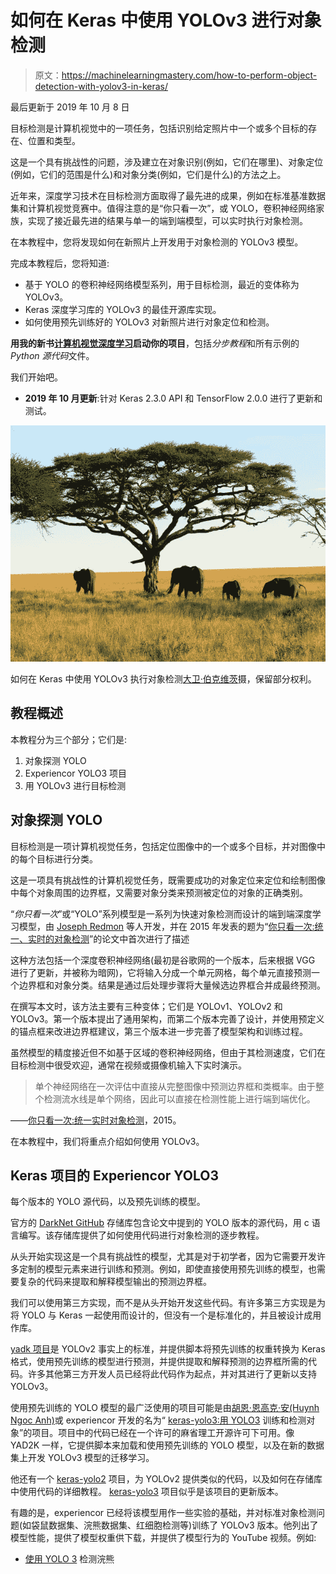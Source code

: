 # 如何在 Keras 中使用 YOLOv3 进行对象检测

> 原文：<https://machinelearningmastery.com/how-to-perform-object-detection-with-yolov3-in-keras/>

最后更新于 2019 年 10 月 8 日

目标检测是计算机视觉中的一项任务，包括识别给定照片中一个或多个目标的存在、位置和类型。

这是一个具有挑战性的问题，涉及建立在对象识别(例如，它们在哪里)、对象定位(例如，它们的范围是什么)和对象分类(例如，它们是什么)的方法之上。

近年来，深度学习技术在目标检测方面取得了最先进的成果，例如在标准基准数据集和计算机视觉竞赛中。值得注意的是“你只看一次”，或 YOLO，卷积神经网络家族，实现了接近最先进的结果与单一的端到端模型，可以实时执行对象检测。

在本教程中，您将发现如何在新照片上开发用于对象检测的 YOLOv3 模型。

完成本教程后，您将知道:

*   基于 YOLO 的卷积神经网络模型系列，用于目标检测，最近的变体称为 YOLOv3。
*   Keras 深度学习库的 YOLOv3 的最佳开源库实现。
*   如何使用预先训练好的 YOLOv3 对新照片进行对象定位和检测。

**用我的新书[计算机视觉深度学习](https://machinelearningmastery.com/deep-learning-for-computer-vision/)启动你的项目**，包括*分步教程*和所有示例的 *Python 源代码*文件。

我们开始吧。

*   **2019 年 10 月更新**:针对 Keras 2.3.0 API 和 TensorFlow 2.0.0 进行了更新和测试。

![How to Perform Object Detection With YOLOv3 in Keras](img/96898885dc7eac05e401f715a1b3b270.png)

如何在 Keras
中使用 YOLOv3 执行对象检测[大卫·伯克维茨](https://www.flickr.com/photos/davidberkowitz/5699832418/)摄，保留部分权利。

## 教程概述

本教程分为三个部分；它们是:

1.  对象探测 YOLO
2.  Experiencor YOLO3 项目
3.  用 YOLOv3 进行目标检测

## 对象探测 YOLO

目标检测是一项计算机视觉任务，包括定位图像中的一个或多个目标，并对图像中的每个目标进行分类。

这是一项具有挑战性的计算机视觉任务，既需要成功的对象定位来定位和绘制图像中每个对象周围的边界框，又需要对象分类来预测被定位的对象的正确类别。

“*你只看一次*”或“YOLO”系列模型是一系列为快速对象检测而设计的端到端深度学习模型，由 [Joseph Redmon](https://pjreddie.com/) 等人开发，并在 2015 年发表的题为“[你只看一次:统一、实时的对象检测](https://arxiv.org/abs/1506.02640)”的论文中首次进行了描述

这种方法包括一个深度卷积神经网络(最初是谷歌网的一个版本，后来根据 VGG 进行了更新，并被称为暗网)，它将输入分成一个单元网格，每个单元直接预测一个边界框和对象分类。结果是通过后处理步骤将大量候选边界框合并成最终预测。

在撰写本文时，该方法主要有三种变体；它们是 YOLOv1、YOLOv2 和 YOLOv3。第一个版本提出了通用架构，而第二个版本完善了设计，并使用预定义的锚点框来改进边界框建议，第三个版本进一步完善了模型架构和训练过程。

虽然模型的精度接近但不如基于区域的卷积神经网络，但由于其检测速度，它们在目标检测中很受欢迎，通常在视频或摄像机输入下实时演示。

> 单个神经网络在一次评估中直接从完整图像中预测边界框和类概率。由于整个检测流水线是单个网络，因此可以直接在检测性能上进行端到端优化。

——[你只看一次:统一实时对象检测](https://arxiv.org/abs/1506.02640)，2015。

在本教程中，我们将重点介绍如何使用 YOLOv3。

## Keras 项目的 Experiencor YOLO3

每个版本的 YOLO 源代码，以及预先训练的模型。

官方的 [DarkNet GitHub](https://github.com/pjreddie/darknet) 存储库包含论文中提到的 YOLO 版本的源代码，用 c 语言编写。该存储库提供了如何使用代码进行对象检测的逐步教程。

从头开始实现这是一个具有挑战性的模型，尤其是对于初学者，因为它需要开发许多定制的模型元素来进行训练和预测。例如，即使直接使用预先训练的模型，也需要复杂的代码来提取和解释模型输出的预测边界框。

我们可以使用第三方实现，而不是从头开始开发这些代码。有许多第三方实现是为将 YOLO 与 Keras 一起使用而设计的，但没有一个是标准化的，并且被设计成用作库。

[yadk 项目](https://github.com/allanzelener/YAD2K)是 YOLOv2 事实上的标准，并提供脚本将预先训练的权重转换为 Keras 格式，使用预先训练的模型进行预测，并提供提取和解释预测的边界框所需的代码。许多其他第三方开发人员已经将此代码作为起点，并对其进行了更新以支持 YOLOv3。

使用预先训练的 YOLO 模型的最广泛使用的项目可能是由[胡恩·恩高克·安(Huynh Ngoc Anh)](https://www.linkedin.com/in/ngoca/)或 experiencor 开发的名为“ [keras-yolo3:用 YOLO3](https://github.com/experiencor/keras-yolo3) 训练和检测对象”的项目。项目中的代码已经在一个许可的麻省理工开源许可下可用。像 YAD2K 一样，它提供脚本来加载和使用预先训练的 YOLO 模型，以及在新的数据集上开发 YOLOv3 模型的迁移学习。

他还有一个 [keras-yolo2](https://github.com/experiencor/keras-yolo2) 项目，为 YOLOv2 提供类似的代码，以及如何在存储库中使用代码的详细教程。 [keras-yolo3](https://github.com/experiencor/keras-yolo3) 项目似乎是该项目的更新版本。

有趣的是，experiencor 已经将该模型用作一些实验的基础，并对标准对象检测问题(如袋鼠数据集、浣熊数据集、红细胞检测等)训练了 YOLOv3 版本。他列出了模型性能，提供了模型权重供下载，并提供了模型行为的 YouTube 视频。例如:

*   [使用 YOLO 3](https://www.youtube.com/watch?v=lxLyLIL7OsU) 检测浣熊

<iframe loading="lazy" title="Raccoon Detection using YOLO 3" width="500" height="281" src="about:blank" frameborder="0" allow="accelerometer; autoplay; encrypted-media; gyroscope; picture-in-picture" allowfullscreen="" data-rocket-lazyload="fitvidscompatible" data-lazy-src="https://www.youtube.com/embed/lxLyLIL7OsU?feature=oembed"><iframe title="Raccoon Detection using YOLO 3" width="500" height="281" src="https://www.youtube.com/embed/lxLyLIL7OsU?feature=oembed" frameborder="0" allow="accelerometer; autoplay; encrypted-media; gyroscope; picture-in-picture" allowfullscreen=""/></div> <p/> <p>在本教程中，我们将使用 experiencor 的 keras-yolo3 项目作为使用 YOLOv3 模型执行对象检测的基础。</p> <p>如果存储库改变或被移除(这可能发生在第三方开源项目中)，在编写时会提供一个<a href="https://github.com/jbrownlee/keras-yolo3">代码分叉。</a></p> <h2>用 YOLOv3 进行目标检测</h2> <p><a href="https://github.com/experiencor/keras-yolo3"> keras-yolo3 </a>项目为使用 YOLOv3 模型提供了大量功能，包括对象检测、迁移学习和从头开始训练新模型。</p> <p>在本节中，我们将使用一个预先训练好的模型对一张看不见的照片进行对象检测。该功能在名为“<a href="https://raw.githubusercontent.com/experiencor/keras-yolo3/master/yolo3_one_file_to_detect_them_all.py">yolo 3 _ one _ file _ to _ detect _ them _ all . py</a>”的存储库中的单个 Python 文件中可用，该文件约有 435 行。事实上，这个脚本是一个程序，它将使用预先训练的权重来准备模型，并使用该模型来执行对象检测和输出模型。这也取决于 OpenCV。</p> <p>我们将不再直接使用这个程序，而是重用这个程序中的元素，并开发自己的脚本，首先准备并保存一个 Keras YOLOv3 模型，然后加载该模型，为新照片做出预测。</p> <h3>创建和保存模型</h3> <p>第一步是下载预先训练好的模型权重。</p> <p>这些是在 MSCOCO 数据集上使用 DarkNet 代码库训练的。下载模型砝码，并将其放入您当前的工作目录中，文件名为“<em> yolov3.weights </em>”这是一个很大的文件，根据您的互联网连接速度，下载可能需要一些时间。</p> <ul> <li><a href="https://pjreddie.com/media/files/yolov3.weights"> YOLOv3 预训练模型权重(yolov3.weights) (237 MB) </a></li> </ul> <p>接下来，我们需要定义一个 Keras 模型，该模型具有正确的层数和类型，以匹配下载的模型权重。该模型架构被称为“<em>暗网</em>”，最初是基于 VGG-16 模型。</p> <p>“<a href="https://raw.githubusercontent.com/experiencor/keras-yolo3/master/yolo3_one_file_to_detect_them_all.py">yolo 3 _ one _ file _ to _ detect _ theme _ all . py</a>脚本提供了<em> make_yolov3_model() </em>函数为我们创建模型，以及用于创建图层块的辅助函数<em> _conv_block() </em>。这两个函数可以直接从脚本中复制。</p> <p>我们现在可以为 YOLOv3 定义 Keras 模型。</p> <pre> # define the model model = make_yolov3_model()</pre><p>接下来，我们需要加载模型权重。模型权重以 DarkNet 使用的任何格式存储。我们可以使用脚本中提供的<em>加权阅读器</em>类，而不是试图手动解码文件。</p> <p>为了使用<em>权重读取器</em>，它用我们的权重文件的路径来实例化(例如“<em> yolov3.weights </em>”)。这将解析文件，并将模型权重以我们可以设置到我们的 Keras 模型中的格式加载到内存中。</p> <pre> # load the model weights weight_reader = WeightReader('yolov3.weights')</pre><p>然后，我们可以调用<em>权重读取器</em>实例的<em> load_weights() </em>函数，传入我们定义的 Keras 模型，将权重设置到图层中。</p> <pre> # set the model weights into the model weight_reader.load_weights(model)</pre><p>就是这样；我们现在有一个 YOLOv3 模型可供使用。</p> <p>我们可以将这个模型保存到一个 Keras 兼容的. h5 模型文件中，以备后用。</p> <pre> # save the model to file model.save('model.h5')</pre><p>我们可以把这一切联系在一起；下面列出了完整的代码示例，包括直接从“<em>yolo 3 _ one _ file _ to _ detect _ them _ all . py</em>”脚本中复制的函数。</p> <pre> # create a YOLOv3 Keras model and save it to file # based on https://github.com/experiencor/keras-yolo3 import struct import numpy as np from keras.layers import Conv2D from keras.layers import Input from keras.layers import BatchNormalization from keras.layers import LeakyReLU from keras.layers import ZeroPadding2D from keras.layers import UpSampling2D from keras.layers.merge import add, concatenate from keras.models import Model def _conv_block(inp, convs, skip=True): x = inp count = 0 for conv in convs: if count == (len(convs) - 2) and skip: skip_connection = x count += 1 if conv['stride'] &gt; 1: x = ZeroPadding2D(((1,0),(1,0)))(x) # peculiar padding as darknet prefer left and top x = Conv2D(conv['filter'], conv['kernel'], strides=conv['stride'], padding='valid' if conv['stride'] &gt; 1 else 'same', # peculiar padding as darknet prefer left and top name='conv_' + str(conv['layer_idx']), use_bias=False if conv['bnorm'] else True)(x) if conv['bnorm']: x = BatchNormalization(epsilon=0.001, name='bnorm_' + str(conv['layer_idx']))(x) if conv['leaky']: x = LeakyReLU(alpha=0.1, name='leaky_' + str(conv['layer_idx']))(x) return add([skip_connection, x]) if skip else x def make_yolov3_model(): input_image = Input(shape=(None, None, 3)) # Layer 0 =&gt; 4 x = _conv_block(input_image, [{'filter': 32, 'kernel': 3, 'stride': 1, 'bnorm': True, 'leaky': True, 'layer_idx': 0}, {'filter': 64, 'kernel': 3, 'stride': 2, 'bnorm': True, 'leaky': True, 'layer_idx': 1}, {'filter': 32, 'kernel': 1, 'stride': 1, 'bnorm': True, 'leaky': True, 'layer_idx': 2}, {'filter': 64, 'kernel': 3, 'stride': 1, 'bnorm': True, 'leaky': True, 'layer_idx': 3}]) # Layer 5 =&gt; 8 x = _conv_block(x, [{'filter': 128, 'kernel': 3, 'stride': 2, 'bnorm': True, 'leaky': True, 'layer_idx': 5}, {'filter': 64, 'kernel': 1, 'stride': 1, 'bnorm': True, 'leaky': True, 'layer_idx': 6}, {'filter': 128, 'kernel': 3, 'stride': 1, 'bnorm': True, 'leaky': True, 'layer_idx': 7}]) # Layer 9 =&gt; 11 x = _conv_block(x, [{'filter': 64, 'kernel': 1, 'stride': 1, 'bnorm': True, 'leaky': True, 'layer_idx': 9}, {'filter': 128, 'kernel': 3, 'stride': 1, 'bnorm': True, 'leaky': True, 'layer_idx': 10}]) # Layer 12 =&gt; 15 x = _conv_block(x, [{'filter': 256, 'kernel': 3, 'stride': 2, 'bnorm': True, 'leaky': True, 'layer_idx': 12}, {'filter': 128, 'kernel': 1, 'stride': 1, 'bnorm': True, 'leaky': True, 'layer_idx': 13}, {'filter': 256, 'kernel': 3, 'stride': 1, 'bnorm': True, 'leaky': True, 'layer_idx': 14}]) # Layer 16 =&gt; 36 for i in range(7): x = _conv_block(x, [{'filter': 128, 'kernel': 1, 'stride': 1, 'bnorm': True, 'leaky': True, 'layer_idx': 16+i*3}, {'filter': 256, 'kernel': 3, 'stride': 1, 'bnorm': True, 'leaky': True, 'layer_idx': 17+i*3}]) skip_36 = x # Layer 37 =&gt; 40 x = _conv_block(x, [{'filter': 512, 'kernel': 3, 'stride': 2, 'bnorm': True, 'leaky': True, 'layer_idx': 37}, {'filter': 256, 'kernel': 1, 'stride': 1, 'bnorm': True, 'leaky': True, 'layer_idx': 38}, {'filter': 512, 'kernel': 3, 'stride': 1, 'bnorm': True, 'leaky': True, 'layer_idx': 39}]) # Layer 41 =&gt; 61 for i in range(7): x = _conv_block(x, [{'filter': 256, 'kernel': 1, 'stride': 1, 'bnorm': True, 'leaky': True, 'layer_idx': 41+i*3}, {'filter': 512, 'kernel': 3, 'stride': 1, 'bnorm': True, 'leaky': True, 'layer_idx': 42+i*3}]) skip_61 = x # Layer 62 =&gt; 65 x = _conv_block(x, [{'filter': 1024, 'kernel': 3, 'stride': 2, 'bnorm': True, 'leaky': True, 'layer_idx': 62}, {'filter': 512, 'kernel': 1, 'stride': 1, 'bnorm': True, 'leaky': True, 'layer_idx': 63}, {'filter': 1024, 'kernel': 3, 'stride': 1, 'bnorm': True, 'leaky': True, 'layer_idx': 64}]) # Layer 66 =&gt; 74 for i in range(3): x = _conv_block(x, [{'filter': 512, 'kernel': 1, 'stride': 1, 'bnorm': True, 'leaky': True, 'layer_idx': 66+i*3}, {'filter': 1024, 'kernel': 3, 'stride': 1, 'bnorm': True, 'leaky': True, 'layer_idx': 67+i*3}]) # Layer 75 =&gt; 79 x = _conv_block(x, [{'filter': 512, 'kernel': 1, 'stride': 1, 'bnorm': True, 'leaky': True, 'layer_idx': 75}, {'filter': 1024, 'kernel': 3, 'stride': 1, 'bnorm': True, 'leaky': True, 'layer_idx': 76}, {'filter': 512, 'kernel': 1, 'stride': 1, 'bnorm': True, 'leaky': True, 'layer_idx': 77}, {'filter': 1024, 'kernel': 3, 'stride': 1, 'bnorm': True, 'leaky': True, 'layer_idx': 78}, {'filter': 512, 'kernel': 1, 'stride': 1, 'bnorm': True, 'leaky': True, 'layer_idx': 79}], skip=False) # Layer 80 =&gt; 82 yolo_82 = _conv_block(x, [{'filter': 1024, 'kernel': 3, 'stride': 1, 'bnorm': True, 'leaky': True, 'layer_idx': 80}, {'filter': 255, 'kernel': 1, 'stride': 1, 'bnorm': False, 'leaky': False, 'layer_idx': 81}], skip=False) # Layer 83 =&gt; 86 x = _conv_block(x, [{'filter': 256, 'kernel': 1, 'stride': 1, 'bnorm': True, 'leaky': True, 'layer_idx': 84}], skip=False) x = UpSampling2D(2)(x) x = concatenate([x, skip_61]) # Layer 87 =&gt; 91 x = _conv_block(x, [{'filter': 256, 'kernel': 1, 'stride': 1, 'bnorm': True, 'leaky': True, 'layer_idx': 87}, {'filter': 512, 'kernel': 3, 'stride': 1, 'bnorm': True, 'leaky': True, 'layer_idx': 88}, {'filter': 256, 'kernel': 1, 'stride': 1, 'bnorm': True, 'leaky': True, 'layer_idx': 89}, {'filter': 512, 'kernel': 3, 'stride': 1, 'bnorm': True, 'leaky': True, 'layer_idx': 90}, {'filter': 256, 'kernel': 1, 'stride': 1, 'bnorm': True, 'leaky': True, 'layer_idx': 91}], skip=False) # Layer 92 =&gt; 94 yolo_94 = _conv_block(x, [{'filter': 512, 'kernel': 3, 'stride': 1, 'bnorm': True, 'leaky': True, 'layer_idx': 92}, {'filter': 255, 'kernel': 1, 'stride': 1, 'bnorm': False, 'leaky': False, 'layer_idx': 93}], skip=False) # Layer 95 =&gt; 98 x = _conv_block(x, [{'filter': 128, 'kernel': 1, 'stride': 1, 'bnorm': True, 'leaky': True, 'layer_idx': 96}], skip=False) x = UpSampling2D(2)(x) x = concatenate([x, skip_36]) # Layer 99 =&gt; 106 yolo_106 = _conv_block(x, [{'filter': 128, 'kernel': 1, 'stride': 1, 'bnorm': True, 'leaky': True, 'layer_idx': 99}, {'filter': 256, 'kernel': 3, 'stride': 1, 'bnorm': True, 'leaky': True, 'layer_idx': 100}, {'filter': 128, 'kernel': 1, 'stride': 1, 'bnorm': True, 'leaky': True, 'layer_idx': 101}, {'filter': 256, 'kernel': 3, 'stride': 1, 'bnorm': True, 'leaky': True, 'layer_idx': 102}, {'filter': 128, 'kernel': 1, 'stride': 1, 'bnorm': True, 'leaky': True, 'layer_idx': 103}, {'filter': 256, 'kernel': 3, 'stride': 1, 'bnorm': True, 'leaky': True, 'layer_idx': 104}, {'filter': 255, 'kernel': 1, 'stride': 1, 'bnorm': False, 'leaky': False, 'layer_idx': 105}], skip=False) model = Model(input_image, [yolo_82, yolo_94, yolo_106]) return model class WeightReader: def __init__(self, weight_file): with open(weight_file, 'rb') as w_f: major, = struct.unpack('i', w_f.read(4)) minor, = struct.unpack('i', w_f.read(4)) revision, = struct.unpack('i', w_f.read(4)) if (major*10 + minor) &gt;= 2 and major &lt; 1000 and minor &lt; 1000: w_f.read(8) else: w_f.read(4) transpose = (major &gt; 1000) or (minor &gt; 1000) binary = w_f.read() self.offset = 0 self.all_weights = np.frombuffer(binary, dtype='float32') def read_bytes(self, size): self.offset = self.offset + size return self.all_weights[self.offset-size:self.offset] def load_weights(self, model): for i in range(106): try: conv_layer = model.get_layer('conv_' + str(i)) print("loading weights of convolution #" + str(i)) if i not in [81, 93, 105]: norm_layer = model.get_layer('bnorm_' + str(i)) size = np.prod(norm_layer.get_weights()[0].shape) beta = self.read_bytes(size) # bias gamma = self.read_bytes(size) # scale mean = self.read_bytes(size) # mean var = self.read_bytes(size) # variance weights = norm_layer.set_weights([gamma, beta, mean, var]) if len(conv_layer.get_weights()) &gt; 1: bias = self.read_bytes(np.prod(conv_layer.get_weights()[1].shape)) kernel = self.read_bytes(np.prod(conv_layer.get_weights()[0].shape)) kernel = kernel.reshape(list(reversed(conv_layer.get_weights()[0].shape))) kernel = kernel.transpose([2,3,1,0]) conv_layer.set_weights([kernel, bias]) else: kernel = self.read_bytes(np.prod(conv_layer.get_weights()[0].shape)) kernel = kernel.reshape(list(reversed(conv_layer.get_weights()[0].shape))) kernel = kernel.transpose([2,3,1,0]) conv_layer.set_weights([kernel]) except ValueError: print("no convolution #" + str(i)) def reset(self): self.offset = 0 # define the model model = make_yolov3_model() # load the model weights weight_reader = WeightReader('yolov3.weights') # set the model weights into the model weight_reader.load_weights(model) # save the model to file model.save('model.h5')</pre><p>在现代硬件上运行该示例可能需要不到一分钟的时间。</p> <p>加载权重文件时，您将看到由<em>权重读取器</em>类输出的关于加载内容的调试信息。</p> <pre> ... loading weights of convolution #99 loading weights of convolution #100 loading weights of convolution #101 loading weights of convolution #102 loading weights of convolution #103 loading weights of convolution #104 loading weights of convolution #105</pre><p>在运行结束时，<em> model.h5 </em>文件保存在您当前的工作目录中，其大小与原始重量文件(237MB)大致相同，但准备好加载并直接用作 Keras 模型。</p> <h3>做个预测</h3> <p>我们需要一张新的照片来进行对象检测，理想情况下，使用模型从<a href="http://cocodataset.org/"> MSCOCO 数据集</a>中知道的对象。</p> <p>我们将使用一张由<a href="https://www.flickr.com/photos/boegh/5676993427/"> Boegh </a>在狩猎中拍摄的三只斑马的照片，并在许可的情况下发布。</p> <div id="attachment_7712" style="width: 650px" class="wp-caption aligncenter"><img aria-describedby="caption-attachment-7712" loading="lazy" class="size-full wp-image-7712" src="img/d7a2638f7b70d0b7fd2a169d7cfadf2e.png" alt="Photograph of Three Zebras" width="640" height="386" sizes="(max-width: 640px) 100vw, 640px"/><p id="caption-attachment-7712" class="wp-caption-text">三只斑马的照片<br/>由博伊拍摄，保留部分权利。</p></div> <ul> <li><a href="https://machinelearningmastery.com/wp-content/uploads/2019/03/zebra.jpg">三只斑马的照片(zebra.jpg)</a></li> </ul> <p>下载照片，并将其放入当前工作目录，文件名为“<em>zebra.jpg</em>”。</p> <p>做出预测很简单，尽管解释预测需要一些工作。</p> <p>第一步是<a href="https://machinelearningmastery.com/save-load-keras-deep-learning-models/">加载 Keras 模型</a>。这可能是做预测最慢的部分。</p> <pre> # load yolov3 model model = load_model('model.h5')</pre><p>接下来，我们需要加载我们的新照片，并准备它作为模型的合适输入。该模型期望输入是 416×416 像素正方形的彩色图像。</p> <p>我们可以使用<em> load_img() </em> Keras 函数加载图像，加载后使用 target_size 参数调整图像大小。我们还可以使用<em> img_to_array() </em>函数将加载的 PIL 图像对象转换为 NumPy 数组，然后将像素值从 0-255 重新缩放为 0-1 个 32 位浮点值。</p> <pre> # load the image with the required size image = load_img('zebra.jpg', target_size=(416, 416)) # convert to numpy array image = img_to_array(image) # scale pixel values to [0, 1] image = image.astype('float32') image /= 255.0</pre><p>我们希望稍后再次显示原始照片，这意味着我们需要将所有检测到的对象的边界框从方形缩放回原始形状。因此，我们可以加载图像并检索原始形状。</p> <pre> # load the image to get its shape image = load_img('zebra.jpg') width, height = image.size</pre><p>我们可以将所有这些绑定到一个名为<em> load_image_pixels() </em>的便利函数中，该函数获取文件名和目标大小，并返回准备作为输入提供给 Keras 模型的缩放像素数据，以及图像的原始宽度和高度。</p> <pre> # load and prepare an image def load_image_pixels(filename, shape): # load the image to get its shape image = load_img(filename) width, height = image.size # load the image with the required size image = load_img(filename, target_size=shape) # convert to numpy array image = img_to_array(image) # scale pixel values to [0, 1] image = image.astype('float32') image /= 255.0 # add a dimension so that we have one sample image = expand_dims(image, 0) return image, width, height</pre><p>然后我们可以调用这个函数来加载我们的斑马照片。</p> <pre> # define the expected input shape for the model input_w, input_h = 416, 416 # define our new photo photo_filename = 'zebra.jpg' # load and prepare image image, image_w, image_h = load_image_pixels(photo_filename, (input_w, input_h))</pre><p>我们现在可以将照片输入到 Keras 模型中并进行预测。</p> <pre> # make prediction yhat = model.predict(image) # summarize the shape of the list of arrays print([a.shape for a in yhat])</pre><p>就这样，至少做个预测。下面列出了完整的示例。</p> <pre> # load yolov3 model and perform object detection # based on https://github.com/experiencor/keras-yolo3 from numpy import expand_dims from keras.models import load_model from keras.preprocessing.image import load_img from keras.preprocessing.image import img_to_array # load and prepare an image def load_image_pixels(filename, shape): # load the image to get its shape image = load_img(filename) width, height = image.size # load the image with the required size image = load_img(filename, target_size=shape) # convert to numpy array image = img_to_array(image) # scale pixel values to [0, 1] image = image.astype('float32') image /= 255.0 # add a dimension so that we have one sample image = expand_dims(image, 0) return image, width, height # load yolov3 model model = load_model('model.h5') # define the expected input shape for the model input_w, input_h = 416, 416 # define our new photo photo_filename = 'zebra.jpg' # load and prepare image image, image_w, image_h = load_image_pixels(photo_filename, (input_w, input_h)) # make prediction yhat = model.predict(image) # summarize the shape of the list of arrays print([a.shape for a in yhat])</pre><p>运行该示例将返回三个 NumPy 数组的列表，其形状显示为输出。</p> <p>这些数组预测边界框和类标签，但是是编码的。它们必须被解释。</p> <pre> [(1, 13, 13, 255), (1, 26, 26, 255), (1, 52, 52, 255)]</pre><p/> <h3>做出预测并解释结果</h3> <p>事实上，模型的输出是来自三种不同网格大小的编码候选边界框，这些框被定义为锚框的上下文，是基于对 MSCOCO 数据集中对象大小的分析而精心选择的。</p> <p>experiencor 提供的脚本提供了一个名为<em> decode_netout() </em>的函数，该函数将一次获取一个 NumPy 数组，并对候选边界框和类预测进行解码。此外，不自信地描述对象的任何边界框(例如，所有类概率都低于阈值)都被忽略。我们将使用 60%或 0.6 的概率。该函数返回一系列<em>边界框</em>实例，这些实例在输入图像形状和类别概率的上下文中定义了每个边界框的角。</p> <pre> # define the anchors anchors = [[116,90, 156,198, 373,326], [30,61, 62,45, 59,119], [10,13, 16,30, 33,23]] # define the probability threshold for detected objects class_threshold = 0.6 boxes = list() for i in range(len(yhat)): # decode the output of the network boxes += decode_netout(yhat[i][0], anchors[i], class_threshold, input_h, input_w)</pre><p>接下来，可以将边界框拉伸回原始图像的形状。这很有帮助，因为这意味着稍后我们可以绘制原始图像并绘制边界框，希望能检测到真实的对象。</p> <p>experiencor 脚本提供了<em>correct _ yolo _ box()</em>函数来执行边界框坐标的转换，将边界框列表、我们加载的照片的原始形状以及网络输入的形状作为参数。边界框的坐标直接更新。</p> <pre> # correct the sizes of the bounding boxes for the shape of the image correct_yolo_boxes(boxes, image_h, image_w, input_h, input_w)</pre><p>该模型已经预测了许多候选边界框，并且大多数框将引用相同的对象。可以过滤边界框列表，并且可以合并那些重叠并引用同一对象的框。我们可以将重叠量定义为一个配置参数，在本例中为 50%或 0.5。边界框区域的这种过滤通常被称为非最大抑制，并且是所需的后处理步骤。</p> <p>experiencor 脚本通过<em> do_nms() </em>函数提供这一功能，该函数接受边界框列表和阈值参数。不是清除重叠框，而是清除它们的重叠类的预测概率。这样，如果检测到另一种对象类型，就可以保留和使用这些框。</p> <pre> # suppress non-maximal boxes do_nms(boxes, 0.5)</pre><p>这将给我们留下同样数量的盒子，但只有极少数感兴趣的。我们可以只检索那些强烈预测对象存在的盒子:即超过 60%的自信。这可以通过枚举所有框并检查类预测值来实现。然后，我们可以为该框查找相应的类标签，并将其添加到列表中。每个类标签都必须考虑每个框，以防同一个框强烈预测多个对象。</p> <p>我们可以开发一个<em>get _ box()</em>函数来实现这一点，它将盒子列表、已知标签和我们的分类阈值作为参数，并返回盒子、标签和分数的并行列表。</p> <pre> # get all of the results above a threshold def get_boxes(boxes, labels, thresh): v_boxes, v_labels, v_scores = list(), list(), list() # enumerate all boxes for box in boxes: # enumerate all possible labels for i in range(len(labels)): # check if the threshold for this label is high enough if box.classes[i] &gt; thresh: v_boxes.append(box) v_labels.append(labels[i]) v_scores.append(box.classes[i]*100) # don't break, many labels may trigger for one box return v_boxes, v_labels, v_scores</pre><p>我们可以用盒子列表来调用这个函数。</p> <p>我们还需要一个包含模型已知的类标签的字符串列表，这些标签在训练期间以正确的顺序使用，特别是来自 MSCOCO 数据集的那些类标签。谢天谢地，这是 experiencor 脚本中提供的。</p> <pre> # define the labels labels = ["person", "bicycle", "car", "motorbike", "aeroplane", "bus", "train", "truck", "boat", "traffic light", "fire hydrant", "stop sign", "parking meter", "bench", "bird", "cat", "dog", "horse", "sheep", "cow", "elephant", "bear", "zebra", "giraffe", "backpack", "umbrella", "handbag", "tie", "suitcase", "frisbee", "skis", "snowboard", "sports ball", "kite", "baseball bat", "baseball glove", "skateboard", "surfboard", "tennis racket", "bottle", "wine glass", "cup", "fork", "knife", "spoon", "bowl", "banana", "apple", "sandwich", "orange", "broccoli", "carrot", "hot dog", "pizza", "donut", "cake", "chair", "sofa", "pottedplant", "bed", "diningtable", "toilet", "tvmonitor", "laptop", "mouse", "remote", "keyboard", "cell phone", "microwave", "oven", "toaster", "sink", "refrigerator", "book", "clock", "vase", "scissors", "teddy bear", "hair drier", "toothbrush"] # get the details of the detected objects v_boxes, v_labels, v_scores = get_boxes(boxes, labels, class_threshold)</pre><p>现在我们有了那几箱强预测的对象，我们可以总结它们了。</p> <pre> # summarize what we found for i in range(len(v_boxes)): print(v_labels[i], v_scores[i])</pre><p>我们还可以绘制原始照片，并在每个检测到的对象周围绘制边界框。这可以通过从每个边界框中检索坐标并创建一个矩形对象来实现。</p> <pre> box = v_boxes[i] # get coordinates y1, x1, y2, x2 = box.ymin, box.xmin, box.ymax, box.xmax # calculate width and height of the box width, height = x2 - x1, y2 - y1 # create the shape rect = Rectangle((x1, y1), width, height, fill=False, color='white') # draw the box ax.add_patch(rect)</pre><p>我们也可以画一个带有类标签和置信度的字符串。</p> <pre> # draw text and score in top left corner label = "%s (%.3f)" % (v_labels[i], v_scores[i]) pyplot.text(x1, y1, label, color='white')</pre><p>下面的<em>draw _ box()</em>函数实现了这一点，获取原始照片的文件名以及边界框、标签和分数的平行列表，并创建一个显示所有检测到的对象的图。</p> <pre> # draw all results def draw_boxes(filename, v_boxes, v_labels, v_scores): # load the image data = pyplot.imread(filename) # plot the image pyplot.imshow(data) # get the context for drawing boxes ax = pyplot.gca() # plot each box for i in range(len(v_boxes)): box = v_boxes[i] # get coordinates y1, x1, y2, x2 = box.ymin, box.xmin, box.ymax, box.xmax # calculate width and height of the box width, height = x2 - x1, y2 - y1 # create the shape rect = Rectangle((x1, y1), width, height, fill=False, color='white') # draw the box ax.add_patch(rect) # draw text and score in top left corner label = "%s (%.3f)" % (v_labels[i], v_scores[i]) pyplot.text(x1, y1, label, color='white') # show the plot pyplot.show()</pre><p>然后我们可以调用这个函数来绘制我们的最终结果。</p> <pre> # draw what we found draw_boxes(photo_filename, v_boxes, v_labels, v_scores)</pre><p>现在，我们已经具备了使用 YOLOv3 模型进行预测、解释结果并绘制它们以供审查所需的所有要素。</p> <p>为了完整起见，下面列出了完整的代码清单，包括来自 experiencor 脚本的原始函数和修改后的函数。</p> <pre> # load yolov3 model and perform object detection # based on https://github.com/experiencor/keras-yolo3 import numpy as np from numpy import expand_dims from keras.models import load_model from keras.preprocessing.image import load_img from keras.preprocessing.image import img_to_array from matplotlib import pyplot from matplotlib.patches import Rectangle class BoundBox: def __init__(self, xmin, ymin, xmax, ymax, objness = None, classes = None): self.xmin = xmin self.ymin = ymin self.xmax = xmax self.ymax = ymax self.objness = objness self.classes = classes self.label = -1 self.score = -1 def get_label(self): if self.label == -1: self.label = np.argmax(self.classes) return self.label def get_score(self): if self.score == -1: self.score = self.classes[self.get_label()] return self.score def _sigmoid(x): return 1\. / (1\. + np.exp(-x)) def decode_netout(netout, anchors, obj_thresh, net_h, net_w): grid_h, grid_w = netout.shape[:2] nb_box = 3 netout = netout.reshape((grid_h, grid_w, nb_box, -1)) nb_class = netout.shape[-1] - 5 boxes = [] netout[..., :2] = _sigmoid(netout[..., :2]) netout[..., 4:] = _sigmoid(netout[..., 4:]) netout[..., 5:] = netout[..., 4][..., np.newaxis] * netout[..., 5:] netout[..., 5:] *= netout[..., 5:] &gt; obj_thresh for i in range(grid_h*grid_w): row = i / grid_w col = i % grid_w for b in range(nb_box): # 4th element is objectness score objectness = netout[int(row)][int(col)][b][4] if(objectness.all() &lt;= obj_thresh): continue # first 4 elements are x, y, w, and h x, y, w, h = netout[int(row)][int(col)][b][:4] x = (col + x) / grid_w # center position, unit: image width y = (row + y) / grid_h # center position, unit: image height w = anchors[2 * b + 0] * np.exp(w) / net_w # unit: image width h = anchors[2 * b + 1] * np.exp(h) / net_h # unit: image height # last elements are class probabilities classes = netout[int(row)][col][b][5:] box = BoundBox(x-w/2, y-h/2, x+w/2, y+h/2, objectness, classes) boxes.append(box) return boxes def correct_yolo_boxes(boxes, image_h, image_w, net_h, net_w): new_w, new_h = net_w, net_h for i in range(len(boxes)): x_offset, x_scale = (net_w - new_w)/2./net_w, float(new_w)/net_w y_offset, y_scale = (net_h - new_h)/2./net_h, float(new_h)/net_h boxes[i].xmin = int((boxes[i].xmin - x_offset) / x_scale * image_w) boxes[i].xmax = int((boxes[i].xmax - x_offset) / x_scale * image_w) boxes[i].ymin = int((boxes[i].ymin - y_offset) / y_scale * image_h) boxes[i].ymax = int((boxes[i].ymax - y_offset) / y_scale * image_h) def _interval_overlap(interval_a, interval_b): x1, x2 = interval_a x3, x4 = interval_b if x3 &lt; x1: if x4 &lt; x1: return 0 else: return min(x2,x4) - x1 else: if x2 &lt; x3: return 0 else: return min(x2,x4) - x3 def bbox_iou(box1, box2): intersect_w = _interval_overlap([box1.xmin, box1.xmax], [box2.xmin, box2.xmax]) intersect_h = _interval_overlap([box1.ymin, box1.ymax], [box2.ymin, box2.ymax]) intersect = intersect_w * intersect_h w1, h1 = box1.xmax-box1.xmin, box1.ymax-box1.ymin w2, h2 = box2.xmax-box2.xmin, box2.ymax-box2.ymin union = w1*h1 + w2*h2 - intersect return float(intersect) / union def do_nms(boxes, nms_thresh): if len(boxes) &gt; 0: nb_class = len(boxes[0].classes) else: return for c in range(nb_class): sorted_indices = np.argsort([-box.classes[c] for box in boxes]) for i in range(len(sorted_indices)): index_i = sorted_indices[i] if boxes[index_i].classes[c] == 0: continue for j in range(i+1, len(sorted_indices)): index_j = sorted_indices[j] if bbox_iou(boxes[index_i], boxes[index_j]) &gt;= nms_thresh: boxes[index_j].classes[c] = 0 # load and prepare an image def load_image_pixels(filename, shape): # load the image to get its shape image = load_img(filename) width, height = image.size # load the image with the required size image = load_img(filename, target_size=shape) # convert to numpy array image = img_to_array(image) # scale pixel values to [0, 1] image = image.astype('float32') image /= 255.0 # add a dimension so that we have one sample image = expand_dims(image, 0) return image, width, height # get all of the results above a threshold def get_boxes(boxes, labels, thresh): v_boxes, v_labels, v_scores = list(), list(), list() # enumerate all boxes for box in boxes: # enumerate all possible labels for i in range(len(labels)): # check if the threshold for this label is high enough if box.classes[i] &gt; thresh: v_boxes.append(box) v_labels.append(labels[i]) v_scores.append(box.classes[i]*100) # don't break, many labels may trigger for one box return v_boxes, v_labels, v_scores # draw all results def draw_boxes(filename, v_boxes, v_labels, v_scores): # load the image data = pyplot.imread(filename) # plot the image pyplot.imshow(data) # get the context for drawing boxes ax = pyplot.gca() # plot each box for i in range(len(v_boxes)): box = v_boxes[i] # get coordinates y1, x1, y2, x2 = box.ymin, box.xmin, box.ymax, box.xmax # calculate width and height of the box width, height = x2 - x1, y2 - y1 # create the shape rect = Rectangle((x1, y1), width, height, fill=False, color='white') # draw the box ax.add_patch(rect) # draw text and score in top left corner label = "%s (%.3f)" % (v_labels[i], v_scores[i]) pyplot.text(x1, y1, label, color='white') # show the plot pyplot.show() # load yolov3 model model = load_model('model.h5') # define the expected input shape for the model input_w, input_h = 416, 416 # define our new photo photo_filename = 'zebra.jpg' # load and prepare image image, image_w, image_h = load_image_pixels(photo_filename, (input_w, input_h)) # make prediction yhat = model.predict(image) # summarize the shape of the list of arrays print([a.shape for a in yhat]) # define the anchors anchors = [[116,90, 156,198, 373,326], [30,61, 62,45, 59,119], [10,13, 16,30, 33,23]] # define the probability threshold for detected objects class_threshold = 0.6 boxes = list() for i in range(len(yhat)): # decode the output of the network boxes += decode_netout(yhat[i][0], anchors[i], class_threshold, input_h, input_w) # correct the sizes of the bounding boxes for the shape of the image correct_yolo_boxes(boxes, image_h, image_w, input_h, input_w) # suppress non-maximal boxes do_nms(boxes, 0.5) # define the labels labels = ["person", "bicycle", "car", "motorbike", "aeroplane", "bus", "train", "truck", "boat", "traffic light", "fire hydrant", "stop sign", "parking meter", "bench", "bird", "cat", "dog", "horse", "sheep", "cow", "elephant", "bear", "zebra", "giraffe", "backpack", "umbrella", "handbag", "tie", "suitcase", "frisbee", "skis", "snowboard", "sports ball", "kite", "baseball bat", "baseball glove", "skateboard", "surfboard", "tennis racket", "bottle", "wine glass", "cup", "fork", "knife", "spoon", "bowl", "banana", "apple", "sandwich", "orange", "broccoli", "carrot", "hot dog", "pizza", "donut", "cake", "chair", "sofa", "pottedplant", "bed", "diningtable", "toilet", "tvmonitor", "laptop", "mouse", "remote", "keyboard", "cell phone", "microwave", "oven", "toaster", "sink", "refrigerator", "book", "clock", "vase", "scissors", "teddy bear", "hair drier", "toothbrush"] # get the details of the detected objects v_boxes, v_labels, v_scores = get_boxes(boxes, labels, class_threshold) # summarize what we found for i in range(len(v_boxes)): print(v_labels[i], v_scores[i]) # draw what we found draw_boxes(photo_filename, v_boxes, v_labels, v_scores)</pre><p>再次运行该示例将打印模型原始输出的形状。</p> <p>接下来是模型检测到的对象及其置信度的摘要。我们可以看到，该模型已经检测到三只斑马，所有的可能性都在 90%以上。</p> <pre> [(1, 13, 13, 255), (1, 26, 26, 255), (1, 52, 52, 255)] zebra 94.91060376167297 zebra 99.86329674720764 zebra 96.8708872795105</pre><p>创建照片的绘图，并绘制三个边界框。我们可以看到，该模型确实成功检测到了照片中的三只斑马。</p> <div id="attachment_7713" style="width: 1034px" class="wp-caption aligncenter"><img aria-describedby="caption-attachment-7713" loading="lazy" class="size-large wp-image-7713" src="img/3442d2bc975be9701d1421b5c14a4d25.png" alt="Photograph of Three Zebra Each Detected with the YOLOv3 Model and Localized with Bounding Boxes" width="1024" height="768" sizes="(max-width: 1024px) 100vw, 1024px"/><p id="caption-attachment-7713" class="wp-caption-text">三只斑马的照片，每只斑马都用 YOLOv3 模型检测到，并用边界框进行了定位</p></div> <h2>进一步阅读</h2> <p>如果您想更深入地了解这个主题，本节将提供更多资源。</p> <h3>报纸</h3> <ul> <li><a href="https://arxiv.org/abs/1506.02640">你只看一次:统一实时对象检测</a>，2015。</li> <li><a href="https://arxiv.org/abs/1612.08242"> YOLO9000:更好更快更强</a>，2016。</li> <li><a href="https://arxiv.org/abs/1804.02767"> YOLOv3:一个增量改进</a>，2018。</li> </ul> <h3>应用程序接口</h3> <ul> <li><a href="https://matplotlib.org/api/_as_gen/matplotlib.patches.Rectangle.html">matplotlib . patches . rectangle API</a></li> </ul> <h3>资源</h3> <ul> <li><a href="https://pjreddie.com/darknet/yolo/"> YOLO:实时对象检测，首页</a>。</li> <li><a href="https://github.com/pjreddie/darknet">官方暗网和 YOLO 源代码，GitHub </a>。</li> <li><a href="https://github.com/pjreddie/darknet/wiki/YOLO:-Real-Time-Object-Detection">官方 YOLO:实时对象检测</a>。</li> <li><a href="https://experiencor.github.io/"> Huynh Ngoc Anh，experiencor，首页</a>。</li> <li><a href="https://github.com/experiencor/keras-yolo3">体验者/喀拉拉-yolo3，GitHub </a>。</li> </ul> <h3>喀拉斯项目的其他 YOLO</h3> <ul> <li><a href="https://github.com/allanzelener/YAD2K">allalener/YAD 2k，GitHub </a>。</li> <li><a href="https://github.com/qqwweee/keras-yolo3">qwweee/keras-yolo 3，GitHub </a>。</li> <li>小高/约洛夫 3 GitHub 。</li> </ul> <h2>摘要</h2> <p>在本教程中，您发现了如何在新照片上开发用于对象检测的 YOLOv3 模型。</p> <p>具体来说，您了解到:</p> <ul> <li>基于 YOLO 的卷积神经网络模型系列，用于目标检测，最近的变体称为 YOLOv3。</li> <li>Keras 深度学习库的 YOLOv3 的最佳开源库实现。</li> <li>如何使用预先训练好的 YOLOv3 对新照片进行对象定位和检测。</li> </ul> <p>你有什么问题吗？<br/>在下面的评论中提问，我会尽力回答。</p> <p/> </body></html></iframe>